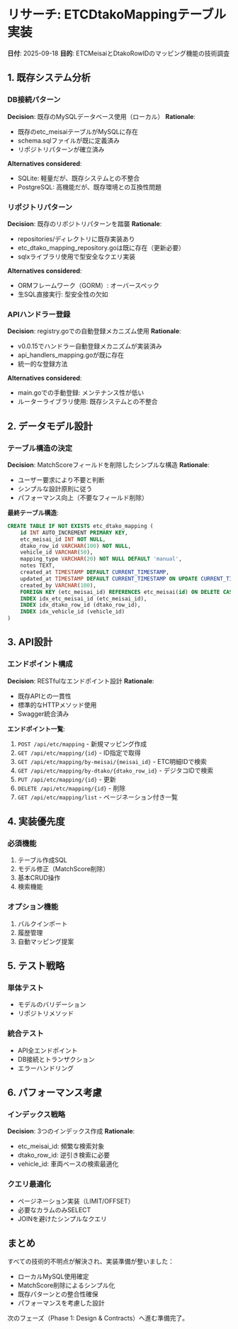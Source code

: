 # リサーチ: ETCDtakoMappingテーブル実装

**日付**: 2025-09-18
**目的**: ETCMeisaiとDtakoRowIDのマッピング機能の技術調査

## 1. 既存システム分析

### DB接続パターン
**Decision**: 既存のMySQLデータベース使用（ローカル）
**Rationale**:
- 既存のetc_meisaiテーブルがMySQLに存在
- schema.sqlファイルが既に定義済み
- リポジトリパターンが確立済み

**Alternatives considered**:
- SQLite: 軽量だが、既存システムとの不整合
- PostgreSQL: 高機能だが、既存環境との互換性問題

### リポジトリパターン
**Decision**: 既存のリポジトリパターンを踏襲
**Rationale**:
- repositories/ディレクトリに既存実装あり
- etc_dtako_mapping_repository.goは既に存在（更新必要）
- sqlxライブラリ使用で型安全なクエリ実装

**Alternatives considered**:
- ORMフレームワーク（GORM）: オーバースペック
- 生SQL直接実行: 型安全性の欠如

### APIハンドラー登録
**Decision**: registry.goでの自動登録メカニズム使用
**Rationale**:
- v0.0.15でハンドラー自動登録メカニズムが実装済み
- api_handlers_mapping.goが既に存在
- 統一的な登録方法

**Alternatives considered**:
- main.goでの手動登録: メンテナンス性が低い
- ルーターライブラリ使用: 既存システムとの不整合

## 2. データモデル設計

### テーブル構造の決定
**Decision**: MatchScoreフィールドを削除したシンプルな構造
**Rationale**:
- ユーザー要求により不要と判断
- シンプルな設計原則に従う
- パフォーマンス向上（不要なフィールド削除）

**最終テーブル構造**:
```sql
CREATE TABLE IF NOT EXISTS etc_dtako_mapping (
    id INT AUTO_INCREMENT PRIMARY KEY,
    etc_meisai_id INT NOT NULL,
    dtako_row_id VARCHAR(100) NOT NULL,
    vehicle_id VARCHAR(50),
    mapping_type VARCHAR(20) NOT NULL DEFAULT 'manual',
    notes TEXT,
    created_at TIMESTAMP DEFAULT CURRENT_TIMESTAMP,
    updated_at TIMESTAMP DEFAULT CURRENT_TIMESTAMP ON UPDATE CURRENT_TIMESTAMP,
    created_by VARCHAR(100),
    FOREIGN KEY (etc_meisai_id) REFERENCES etc_meisai(id) ON DELETE CASCADE,
    INDEX idx_etc_meisai_id (etc_meisai_id),
    INDEX idx_dtako_row_id (dtako_row_id),
    INDEX idx_vehicle_id (vehicle_id)
)
```

## 3. API設計

### エンドポイント構成
**Decision**: RESTfulなエンドポイント設計
**Rationale**:
- 既存APIとの一貫性
- 標準的なHTTPメソッド使用
- Swagger統合済み

**エンドポイント一覧**:
1. `POST /api/etc/mapping` - 新規マッピング作成
2. `GET /api/etc/mapping/{id}` - ID指定で取得
3. `GET /api/etc/mapping/by-meisai/{meisai_id}` - ETC明細IDで検索
4. `GET /api/etc/mapping/by-dtako/{dtako_row_id}` - デジタコIDで検索
5. `PUT /api/etc/mapping/{id}` - 更新
6. `DELETE /api/etc/mapping/{id}` - 削除
7. `GET /api/etc/mapping/list` - ページネーション付き一覧

## 4. 実装優先度

### 必須機能
1. テーブル作成SQL
2. モデル修正（MatchScore削除）
3. 基本CRUD操作
4. 検索機能

### オプション機能
1. バルクインポート
2. 履歴管理
3. 自動マッピング提案

## 5. テスト戦略

### 単体テスト
- モデルのバリデーション
- リポジトリメソッド

### 統合テスト
- API全エンドポイント
- DB接続とトランザクション
- エラーハンドリング

## 6. パフォーマンス考慮

### インデックス戦略
**Decision**: 3つのインデックス作成
**Rationale**:
- etc_meisai_id: 頻繁な検索対象
- dtako_row_id: 逆引き検索に必要
- vehicle_id: 車両ベースの検索最適化

### クエリ最適化
- ページネーション実装（LIMIT/OFFSET）
- 必要なカラムのみSELECT
- JOINを避けたシンプルなクエリ

## まとめ

すべての技術的不明点が解決され、実装準備が整いました：
- ローカルMySQL使用確定
- MatchScore削除によるシンプル化
- 既存パターンとの整合性確保
- パフォーマンスを考慮した設計

次のフェーズ（Phase 1: Design & Contracts）へ進む準備完了。